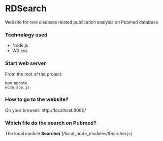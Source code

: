 # RDSearch
Website for rare diseases related publication analysis on Pubmed database

### Technology used
- Node.js
- W3.css

### Start web server
From the root of the project:

```
npm update
node app.js
```
### How to go to the website?
On your browser: http://localhost:8080/

### Which file do the search on Pubmed?
The local module **Searcher** (/local_node_modules/Searcher.js)
